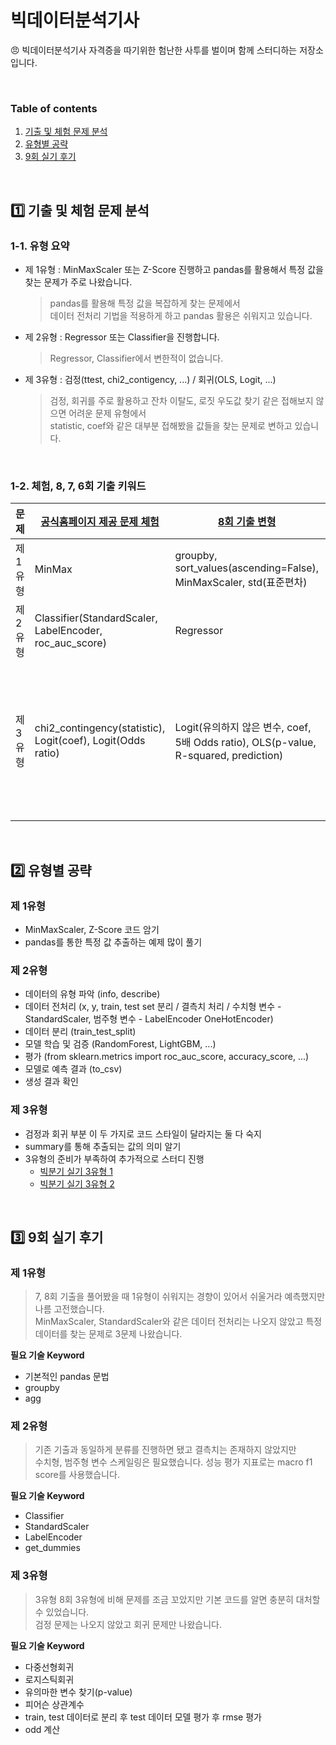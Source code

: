 # 빅데이터분석기사
😠 빅데이터분석기사 자격증을 따기위한 험난한 사투를 벌이며 함께 스터디하는 저장소입니다.

</br>

### Table of contents 

1. [기출 및 체험 문제 분석](#1️⃣-기출-및-체험-문제-분석)
2. [유형별 공략](#2️⃣-유형별-공략)
3. [9회 실기 후기](#3️⃣-9회-실기-후기)

</br>

## 1️⃣ 기출 및 체험 문제 분석

### 1-1. 유형 요약
* 제 1유형 : MinMaxScaler 또는 Z-Score 진행하고 pandas를 활용해서 특정 값을 찾는 문제가 주로 나왔습니다.
  > pandas를 활용해 특정 값을 복잡하게 찾는 문제에서 </br>데이터 전처리 기법을 적용하게 하고 pandas 활용은 쉬워지고 있습니다.
* 제 2유형 : Regressor 또는 Classifier을 진행합니다.
  > Regressor, Classifier에서 변한적이 없습니다.
* 제 3유형 : 검정(ttest, chi2_contigency, ...) / 회귀(OLS, Logit, ...)
  > 검정, 회귀를 주로 활용하고 잔차 이탈도, 로짓 우도값 찾기 같은 접해보지 않으면 어려운 문제 유형에서 </br>statistic, coef와 같은 대부분 접해봤을 값들을 찾는 문제로 변하고 있습니다.

</br>

### 1-2. 체험, 8, 7, 6회 기출 키워드
| 문제   | [공식홈페이지 제공 문제 체험](https://github.com/Jugahy/Big_Data_Analyzer/blob/main/%EB%B9%85%EB%8D%B0%EC%9D%B4%ED%84%B0%EB%B6%84%EC%84%9D%EA%B8%B0%EC%82%AC%20%EC%8B%A4%EA%B8%B0%20%EC%B2%B4%ED%97%98.ipynb)                                                         | [8회 기출 변형](https://github.com/Jugahy/Big_Data_Analyzer/blob/main/%EA%B8%B0%EC%B6%9C/8%ED%9A%8C%20%EA%B8%B0%EC%B6%9C%20%EB%B3%80%ED%98%95.ipynb)                                                                                         | [7회 기출 변형](https://github.com/Jugahy/Big_Data_Analyzer/blob/main/%EA%B8%B0%EC%B6%9C/7%ED%9A%8C%20%EA%B8%B0%EC%B6%9C%20%EB%B3%80%ED%98%95.ipynb)                                                                                              | [6회 기출 변형](https://github.com/Jugahy/Big_Data_Analyzer/blob/main/%EA%B8%B0%EC%B6%9C/6%ED%9A%8C%20%EA%B8%B0%EC%B6%9C%20%EB%B3%80%ED%98%95.ipynb)                                      |
|--------|-----------------------------------------------------------------------------------|---------------------------------------------------------------------------------------------|--------------------------------------------------------------------------------------------------|------------------------------------------|
| 제 1유형 | MinMax                                                                          | groupby, sort_values(ascending=False), MinMaxScaler, std(표준편차)                            | z-score, corr                                                                                    | 시간 데이터, groupby, 어려움              |
| 제 2유형 | Classifier(StandardScaler, LabelEncoder, roc_auc_score)                          | Regressor                                                                                   | Regressor                                                                                        | Classifier                               |
| 제 3유형 | chi2_contingency(statistic), Logit(coef), Logit(Odds ratio)                      | Logit(유의하지 않은 변수, coef, 5배 Odds ratio), OLS(p-value, R-squared, prediction)         | corr, OLS(p-value), Logit(Odd ratio, 잔차 이탈도, 로짓 우도값, test 데이터로 target 예측 후 오류율) | 직접 컬럼 만듬, chisquare, OLS(coef, p-value, prediction) |

</br>

## 2️⃣ 유형별 공략

### 제 1유형
* MinMaxScaler, Z-Score 코드 암기
* pandas를 통한 특정 값 추출하는 예제 많이 풀기


### 제 2유형
* 데이터의 유형 파악 (info, describe)</br>
* 데이터 전처리 (x, y, train, test set 분리 / 결측치 처리 / 수치형 변수 - StandardScaler, 범주형 변수 - LabelEncoder OneHotEncoder)
* 데이터 분리 (train_test_split)
* 모델 학습 및 검증 (RandomForest, LightGBM, ...)
* 평가 (from sklearn.metrics import roc_auc_score, accuracy_score, ...)
* 모델로 예측 결과 (to_csv)
* 생성 결과 확인


### 제 3유형
* 검정과 회귀 부분 이 두 가지로 코드 스타일이 달라지는 둘 다 숙지
* summary를 통해 추출되는 값의 의미 알기
* 3유형의 준비가 부족하여 추가적으로 스터디 진행
  * [빅분기 실기 3유형 1](https://github.com/Jugahy/Big_Data_Analyzer/blob/main/%EB%B9%85%EB%B6%84%EA%B8%B0%20%EC%8B%A4%EA%B8%B0%203%EC%9C%A0%ED%98%95_1.ipynb)
  * [빅분기 실기 3유형 2](https://github.com/Jugahy/Big_Data_Analyzer/blob/main/%EB%B9%85%EB%B6%84%EA%B8%B0%20%EC%8B%A4%EA%B8%B0%203%EC%9C%A0%ED%98%95_2.ipynb)

</br>

## 3️⃣ 9회 실기 후기
### 제 1유형
> 7, 8회 기출을 풀어봤을 때 1유형이 쉬워지는 경향이 있어서 쉬울거라 예측했지만 나름 고전했습니다.</br>
MinMaxScaler, StandardScaler와 같은 데이터 전처리는 나오지 않았고 특정 데이터를 찾는 문제로 3문제 나왔습니다.

**필요 기술 Keyword**
- 기본적인 pandas 문법
- groupby
- agg


### 제 2유형
> 기존 기출과 동일하게 분류를 진행하면 됐고 결측치는 존재하지 않았지만 </br>
수치형, 범주형 변수 스케일링은 필요했습니다. 성능 평가 지표로는 macro f1 score를 사용했습니다.

**필요 기술 Keyword**
- Classifier
- StandardScaler
- LabelEncoder
- get_dummies


### 제 3유형
> 3유형 8회 3유형에 비해 문제를 조금 꼬았지만 기본 코드를 알면 충분히 대처할 수 있었습니다.</br>
검정 문제는 나오지 않았고 회귀 문제만 나왔습니다.

**필요 기술 Keyword**
- 다중선형회귀
- 로지스틱회귀
- 유의마한 변수 찾기(p-value)
- 피어슨 상관계수
- train, test 데이터로 분리 후 test 데이터 모델 평가 후 rmse 평가
- odd 계산

